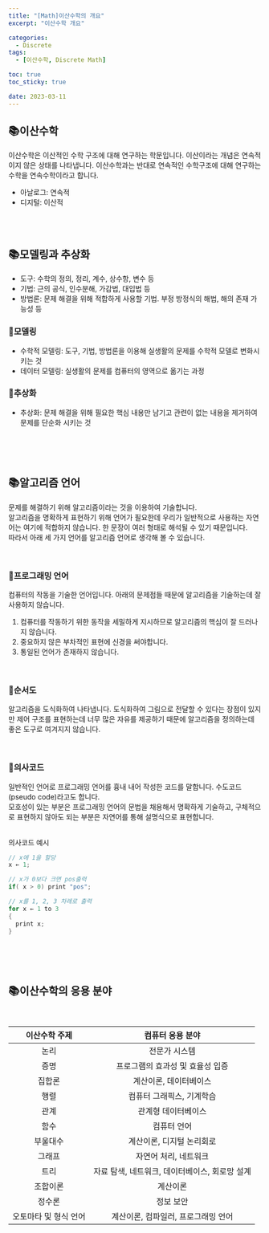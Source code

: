 ```yaml
---
title: "[Math]이산수학의 개요"
excerpt: "이산수학 개요"

categories:
  - Discrete
tags:
  - [이산수학, Discrete Math]

toc: true
toc_sticky: true

date: 2023-03-11
---
```


## 📚이산수학
이산수학은 이산적인 수학 구조에 대해 연구하는 학문입니다. 이산이라는 개념은 연속적이지 않은 상태를 나타냅니다. 이산수학과는 반대로 연속적인 수학구조에 대해 연구하는 수학을 연속수학이라고 합니다.
<br>

* 아날로그: 연속적
* 디지털: 이산적

<br><br>

## 📚모델링과 추상화
* 도구: 수학의 정의, 정리, 계수, 상수항, 변수 등
* 기법: 근의 공식, 인수분해, 가감법, 대입법 등
* 방법론: 문제 해결을 위해 적합하게 사용할 기법. 부정 방정식의 해법, 해의 존재 가능성 등

### 📄모델링
* 수학적 모델링: 도구, 기법, 방법론을 이용해 실생활의 문제를 수학적 모델로 변화시키는 것
* 데이터 모델링: 실생활의 문제를 컴퓨터의 영역으로 옮기는 과정

### 📄추상화
* 추상화: 문제 해결을 위해 필요한 핵심 내용만 남기고 관련이 없는 내용을 제거하여 문제를 단순화 시키는 것

<br><br><br>

## 📚알고리즘 언어
문제를 해결하기 위해 알고리즘이라는 것을 이용하여 기술합니다.
<br>
알고리즘을 명확하게 표현하기 위해 언어가 필요한데 우리가 일반적으로 사용하는 자연어는 여기에 적합하지 않습니다. 한 문장이 여러 형태로 해석될 수 있기 때문입니다.
<br>
따라서 아래 세 가지 언어를 알고리즘 언어로 생각해 볼 수 있습니다.

<br>

### 📄프로그래밍 언어
컴퓨터의 작동을 기술한 언어입니다. 아래의 문제점들 때문에 알고리즘을 기술하는데 잘 사용하지 않습니다.
<br>

  1. 컴퓨터를 작동하기 위한 동작을 세밀하게 지시하므로 알고리즘의 핵심이 잘 드러나지 않습니다.
  2. 중요하지 않은 부차적인 표현에 신경을 써야합니다.
  3. 통일된 언어가 존재하지 않습니다.

<br>

### 📄순서도
알고리즘을 도식화하여 나타냅니다. 도식화하여 그림으로 전달할 수 있다는 장점이 있지만 제어 구조를 표현하는데 너무 많은 자유를 제공하기 때문에 알고리즘을 정의하는데 좋은 도구로 여겨지지 않습니다.

<br>

### 📄의사코드
일반적인 언어로 프로그래밍 언어를 흉내 내어 작성한 코드를 말합니다. 수도코드(pseudo code)라고도 합니다.
<br>
모호성이 있는 부분은 프로그래밍 언어의 문법을 채용해서 명확하게 기술하고, 구체적으로 표현하지 않아도 되는 부분은 자연어를 통해 설명식으로 표현합니다.
<br><br>

의사코드 예시
~~~c
// x에 1을 할당
x ← 1;

// x가 0보다 크면 pos출력
if( x > 0) print "pos";

// x를 1, 2, 3 차례로 출력
for x ← 1 to 3
{
  print x;
}
~~~

<br><br><br>

## 📚이산수학의 응용 분야
<br>

| 이산수학 주제 | 컴퓨터 응용 분야 |
| :---: | :---: |
| 논리 | 전문가 시스템 |
| 증명 | 프로그램의 효과성 및 효율성 입증 |
| 집합론 | 계산이론, 데이터베이스 |
| 행렬 | 컴퓨터 그래픽스, 기계학습 |
| 관계 | 관계형 데이터베이스 |
| 함수 | 컴퓨터 언어 |
| 부울대수 | 계산이론, 디지털 논리회로 |
| 그래프 | 자연어 처리, 네트워크 |
| 트리 | 자료 탐색, 네트워크, 데이터베이스, 회로망 설계 |
| 조합이론 | 계산이론 |
| 정수론 | 정보 보안 |
| 오토마타 및 형식 언어 | 계산이론, 컴파일러, 프로그래밍 언어 |

<br>